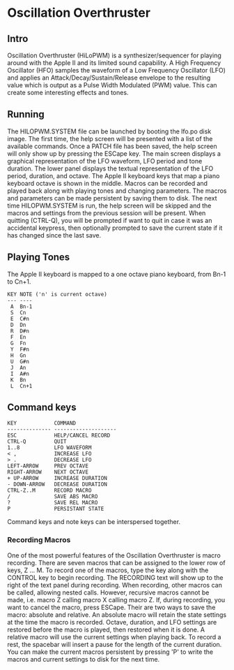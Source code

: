 # Oscillation Overthruster
## Intro
Oscillation Overthruster (HiLoPWM) is a synthesizer/sequencer for playing around with the Apple II and its limited sound capability. A High Frequency Oscillator (HFO) samples the waveform of a Low Frequency Oscillator (LFO) and applies an Attack/Decay/Sustain/Release envelope to the resulting value which is output as a Pulse Width Modulated (PWM) value. This can create some interesting effects and tones.
## Running
The HILOPWM.SYSTEM file can be launched by booting the lfo.po disk image. The first time, the help screen will be presented with a list of the available commands. Once a PATCH file has been saved, the help screen will only show up by pressing the ESCape key. The main screen displays a graphical representation of the LFO waveform, LFO period and tone duration. The lower panel displays the textual representation of the LFO period, duration, and octave. The Apple II keyboard keys that map a piano keyboard octave is shown in the middle. Macros can be recorded and played back along with playing tones and changing parameters. The macros and parameters can be made persistent by saving them to disk. The next time HILOPWM.SYSTEM is run, the help screen will be skipped and the macros and settings from the previous session will be present. When quitting (CTRL-Q), you will be prompted if want to quit in case it was an accidental keypress, then optionally prompted to save the current state if it has changed since the last save.
## Playing Tones
The Apple II keyboard is mapped to a one octave piano keyboard, from Bn-1 to Cn+1.

    KEY NOTE ('n' is current octave)
    --- ----
     A  Bn-1
     S  Cn
     E  C#n
     D  Dn
     R  D#n
     F  En
     G  Fn
     Y  F#n
     H  Gn
     U  G#n
     J  An
     I  A#n
     K  Bn
     L  Cn+1
     
## Command keys
    KEY            COMMAND
    -------------- --------------------
    ESC            HELP/CANCEL RECORD
    CTRL-Q         QUIT
    1..8           LFO WAVEFORM
    < ,            INCREASE LFO
    > .            DECREASE LFO
    LEFT-ARROW     PREV OCTAVE
    RIGHT-ARROW    NEXT OCTAVE
    + UP-ARROW     INCREASE DURATION
    - DOWN-ARROW   DECREASE DURATION
    CTRL-Z..M      RECORD MACRO
    /              SAVE ABS MACRO
    ?              SAVE REL MACRO
    P              PERSISTANT STATE

Command keys and note keys can be interspersed together.
### Recording Macros
One of the most powerful features of the Oscillation Overthruster is macro recording. There are seven macros that can be assigned to the lower row of keys, Z ... M. To record one of the macros, type the key along with the CONTROL key to begin recording. The RECORDING text will show up to the right of the text panel during recording. When recording, other macros can be called, allowing nested calls. However, recursive macros cannot be made, i.e. macro Z calling macro X calling macro Z. If, during recording, you want to cancel the macro, press ESCape. Their are two ways to save the macro: absolute and relative. An absolute macro will retain the state settings at the time the macro is recorded. Octave, duration, and LFO settings are restored before the macro is played, then restored when it is done. A relative macro will use the current settings when playing back. To record a rest, the spacebar will insert a pause for the length of the current duration. You can make the current macros persistent by pressing 'P' to write the macros and current settings to disk for the next time.
